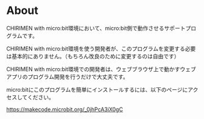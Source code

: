 # About

CHIRIMEN with micro:bit環境において、micro:bit側で動作させるサポートプログラムです。

CHIRIMEN with micro:bit環境を使う開発者が、このプログラムを変更する必要は基本的にありません。（もちろん改良のために変更するのは自由です）

CHIRIMEN with micro:bit環境での開発者は、ウェブブラウザ上で動かすウェブアプリのプログラム開発を行うだけで大丈夫です。

micro:bitにこのプログラムを簡単にインストールするには、以下のページにアクセスしてください。

<a href="link2original.html#https://makecode.microbit.org/_0jhPcA3iX0gC" target="_blank">https://makecode.microbit.org/_0jhPcA3iX0gC</a>
